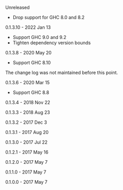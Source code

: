 Unreleased

  - Drop support for GHC 8.0 and 8.2

0.1.3.10 - 2022 Jan 13

  - Support GHC 9.0 and 9.2
  - Tighten dependency version bounds

0.1.3.8 - 2020 May 20

  - Support GHC 8.10

The change log was not maintained before this point.

0.1.3.6 - 2020 Mar 15

  - Support GHC 8.8

0.1.3.4 - 2018 Nov 22

0.1.3.3 - 2018 Aug 23

0.1.3.2 - 2017 Dec 3

0.1.3.1 - 2017 Aug 20

0.1.3.0 - 2017 Jul 22

0.1.2.1 - 2017 May 16

0.1.2.0 - 2017 May 7

0.1.1.0 - 2017 May 7

0.1.0.0 - 2017 May 7
